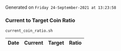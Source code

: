 Generated on `Friday 24-September-2021 at 13:23:58`

### Current to Target Coin Ratio
`current_coin_ratio.sh`

Date|Current|Target|Ratio
---|---|---|---
